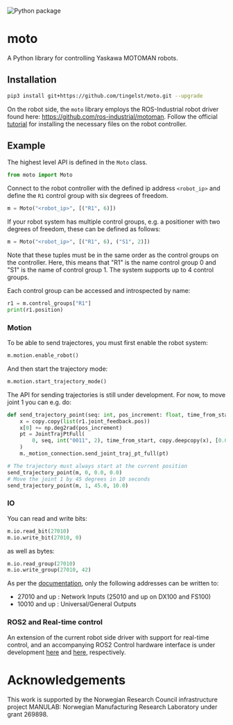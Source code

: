 ![Python package](https://github.com/tingelst/moto/workflows/Python%20package/badge.svg)
# moto
A Python library for controlling Yaskawa MOTOMAN robots.

## Installation

```bash
pip3 install git+https://github.com/tingelst/moto.git --upgrade
```

On the robot side, the `moto` library employs the ROS-Industrial robot driver found here: https://github.com/ros-industrial/motoman. Follow the official [tutorial](http://wiki.ros.org/motoman_driver/Tutorials/indigo/InstallServer) for installing the necessary files on the robot controller. 

## Example

The highest level API is defined in the `Moto` class.

```python
from moto import Moto
```

Connect to the robot controller with the defined ip address `<robot_ip>` and define the `R1` control group with six degrees of freedom.

```python
m = Moto("<robot_ip>", [("R1", 6)]) 
```

If your robot system has multiple control groups, e.g. a positioner with two degrees of freedom, these can be defined as follows: 
```python
m = Moto("<robot_ip>", [("R1", 6), ("S1", 2)]) 
```
Note that these tuples must be in the same order as the control groups on the controller. Here, this means that "R1" is the name control group 0 and "S1" is the name of control group 1. The system supports up to 4 control groups.

Each control group can be accessed and introspected by name:
```python
r1 = m.control_groups["R1"]
print(r1.position)
``` 

### Motion

To be able to send trajectores, you must first enable the robot system:
```python
m.motion.enable_robot()
```
And then start the trajectory mode:
```python
m.motion.start_trajectory_mode()
```

The API for sending trajectories is still under development. For now, to move joint 1 you can e.g. do:
```python
def send_trajectory_point(seq: int, pos_increment: float, time_from_start: float):
    x = copy.copy(list(r1.joint_feedback.pos))
    x[0] += np.deg2rad(pos_increment)
    pt = JointTrajPtFull(
        0, seq, int("0011", 2), time_from_start, copy.deepcopy(x), [0.0] * 10, [0.0] * 10
    )
    m._motion_connection.send_joint_traj_pt_full(pt)

# The trajectory must always start at the current position
send_trajectory_point(m, 0, 0.0, 0.0) 
# Move the joint 1 by 45 degrees in 10 seconds
send_trajectory_point(m, 1, 45.0, 10.0)
```

### IO

You can read and write bits:
```python
m.io.read_bit(27010)
m.io.write_bit(27010, 0)
```
as well as bytes:
```python
m.io.read_group(27010)
m.io.write_group(27010, 42)
```

As per the [documentation](https://github.com/ros-industrial/motoman/blob/591a09c5cb95378aafd02e77e45514cfac3a009d/motoman_msgs/srv/WriteSingleIO.srv#L9-L12), only the following addresses can be written to:
- 27010 and up : Network Inputs (25010 and up on DX100 and FS100)
- 10010 and up : Universal/General Outputs

### ROS2 and Real-time control

An extension of the current robot side driver with support for real-time control, and an accompanying ROS2 Control hardware interface is under development [here](https://github.com/tingelst/motoman) and [here](https://github.com/tingelst/motoman_hardware), respectively.

# Acknowledgements

This work is supported by the Norwegian Research Council infrastructure project MANULAB: Norwegian Manufacturing Research Laboratory under grant 269898.


